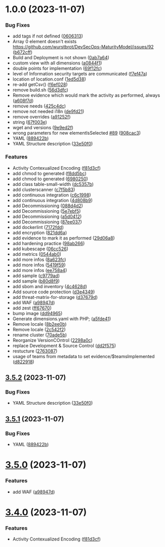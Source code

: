 # 1.0.0 (2023-11-07)


### Bug Fixes

* add tags if not defined ([0606313](https://github.com/fr34k8/DevSecOps-MaturityModel/commit/0606313c8a8b63d7e4a6f3434d8daf2595e1df78))
* Array 0 element doesn't exists https://github.com/wurstbrot/DevSecOps-MaturityModel/issues/92 ([b672cff](https://github.com/fr34k8/DevSecOps-MaturityModel/commit/b672cff9fa80bcfad86ec2ace54c22480ee8cd56))
* Build and Deployment is not shown ([0ab7a64](https://github.com/fr34k8/DevSecOps-MaturityModel/commit/0ab7a640468303f9b49712d1fab7b42214a2d88a))
* custom view with all dimensions ([a0844f1](https://github.com/fr34k8/DevSecOps-MaturityModel/commit/a0844f10b3e4b13068ec920ab664b22b1df47157))
* double points for implementation ([69f12fc](https://github.com/fr34k8/DevSecOps-MaturityModel/commit/69f12fca41c0e767f50a04591b6439118e7d9052))
* level of Information security targets are communicated ([f7ef47a](https://github.com/fr34k8/DevSecOps-MaturityModel/commit/f7ef47a56a757d0c1f37b307afd3695d087fddd9))
* location of location.conf ([1ed5d38](https://github.com/fr34k8/DevSecOps-MaturityModel/commit/1ed5d3893a476abc73d935a60e775db5afce0f43))
* re-add getCsv() ([f6ef028](https://github.com/fr34k8/DevSecOps-MaturityModel/commit/f6ef028b1f392a6a9fa00417ca8d9f8c792b2a3d))
* remove build.sh ([56d3dfc](https://github.com/fr34k8/DevSecOps-MaturityModel/commit/56d3dfc1eaff20601079888df41357226edbb088))
* Remove evidence which would mark the activity as performed, always ([a608f7d](https://github.com/fr34k8/DevSecOps-MaturityModel/commit/a608f7d28cc10fcd28262c1a1397e771972e7d95))
* remove needs ([425c4dc](https://github.com/fr34k8/DevSecOps-MaturityModel/commit/425c4dc2af0f133ac256a7db3cb989d300a91d07))
* remove not needed i18n ([de9fd21](https://github.com/fr34k8/DevSecOps-MaturityModel/commit/de9fd216b2d0fb465874477c5bdeb531cc4d70ec))
* remove overrides ([a91252f](https://github.com/fr34k8/DevSecOps-MaturityModel/commit/a91252f2e9c427e61b1277bfa50007406d3459f0))
* string ([67f003e](https://github.com/fr34k8/DevSecOps-MaturityModel/commit/67f003ebddc2cd80fc6aa70754f66d9df70d892a))
* wget and versions ([9e9ed2f](https://github.com/fr34k8/DevSecOps-MaturityModel/commit/9e9ed2f7765af1efad0d52b910a34c50bd2cde14))
* wrong parameters for new elementIsSelected [#89](https://github.com/fr34k8/DevSecOps-MaturityModel/issues/89) ([908cac3](https://github.com/fr34k8/DevSecOps-MaturityModel/commit/908cac399c9c5c163e0352c07ba5d86bee394417))
* YAML ([889422b](https://github.com/fr34k8/DevSecOps-MaturityModel/commit/889422b791cf141838e2ec637406a14d8849ff6a))
* YAML Structure description ([33e50f0](https://github.com/fr34k8/DevSecOps-MaturityModel/commit/33e50f0fb168c5c91b4fedb5a2a7d5e8a4ac0a80))


### Features

* Activity Contexualized Encoding ([f81d3cf](https://github.com/fr34k8/DevSecOps-MaturityModel/commit/f81d3cfedd013b579fac73e1b62bb57dfbc5a7a3))
* add chmod to generated ([f8dd5bc](https://github.com/fr34k8/DevSecOps-MaturityModel/commit/f8dd5bc6a34c9c7709112e8f953bb6d3f7a5a18d))
* add chmod to generated ([6980250](https://github.com/fr34k8/DevSecOps-MaturityModel/commit/698025010457d37c6498701b4c408a098a255555))
* add class table-small-width ([dc5357b](https://github.com/fr34k8/DevSecOps-MaturityModel/commit/dc5357be5fa565e52aa12f5dbc9e5c3de4175a37))
* add clusterscanner ([c7f5b83](https://github.com/fr34k8/DevSecOps-MaturityModel/commit/c7f5b83849c28b516da02943bf0e7a1d595f9fd0))
* add continuous integration ([c6c1998](https://github.com/fr34k8/DevSecOps-MaturityModel/commit/c6c1998b72c7fa38f1c99c6705b785cddec9ad33))
* add continuous integration ([4d808b9](https://github.com/fr34k8/DevSecOps-MaturityModel/commit/4d808b9f6133045f9dcf4255a4e40b9ccf25dafe))
* add Decommissioning ([088d4d2](https://github.com/fr34k8/DevSecOps-MaturityModel/commit/088d4d2e2e26cef05b1878d6d7ed151ce31281f5))
* add Decommissioning ([5e7ebf5](https://github.com/fr34k8/DevSecOps-MaturityModel/commit/5e7ebf577c573d47a01986b97ddf4bc2892760f8))
* add Decommissioning ([a5d0412](https://github.com/fr34k8/DevSecOps-MaturityModel/commit/a5d0412364d52207de62b21700977a22463c3f4b))
* add Decommissioning ([87ee037](https://github.com/fr34k8/DevSecOps-MaturityModel/commit/87ee037a5220503a8a4a35c3cc2464943e4845e0))
* add dockerlint ([7172fdd](https://github.com/fr34k8/DevSecOps-MaturityModel/commit/7172fddcd4e038a90e89246678fe48ef666fc955))
* add encryption ([821dd6a](https://github.com/fr34k8/DevSecOps-MaturityModel/commit/821dd6a40265a0bb8c7ae6d140963e47fb1c9146))
* add evidence to mark it as performed ([29d06a8](https://github.com/fr34k8/DevSecOps-MaturityModel/commit/29d06a84577af5691577c6cc7982eaffc46b0172))
* add hardening practice ([98ab266](https://github.com/fr34k8/DevSecOps-MaturityModel/commit/98ab266458bb39a41876d7acac6001bdfa987c7a))
* add kubescape ([06cc526](https://github.com/fr34k8/DevSecOps-MaturityModel/commit/06cc52680d0f3433d35a32865a7ab40d91a0d7ff))
* add metrics ([0544ab0](https://github.com/fr34k8/DevSecOps-MaturityModel/commit/0544ab0d32573ca9191256b02d28b7c0928a7c1e))
* add more infos ([8a623fc](https://github.com/fr34k8/DevSecOps-MaturityModel/commit/8a623fc3c0d521f78de77e5266b79fcf028c82e5))
* add more infos ([5419f59](https://github.com/fr34k8/DevSecOps-MaturityModel/commit/5419f59c3a10d1cde337977926fb6e67cbcf3029))
* add more infos ([ee758a4](https://github.com/fr34k8/DevSecOps-MaturityModel/commit/ee758a48840b97e3b40ae3101ca0e4fb0ed41a43))
* add sample ([c9779ad](https://github.com/fr34k8/DevSecOps-MaturityModel/commit/c9779ad97de0fcb0db86d3c961175ed5af677de7))
* add sample ([b80d8f9](https://github.com/fr34k8/DevSecOps-MaturityModel/commit/b80d8f93b68656e420855e7019663057e68b650c))
* add sbom and inventory ([4c4628d](https://github.com/fr34k8/DevSecOps-MaturityModel/commit/4c4628d2df3b0e43fca122a3d612cdc5f72a47d2))
* Add source code protection ([d3e4349](https://github.com/fr34k8/DevSecOps-MaturityModel/commit/d3e43490f93741c08d9816f78cf147f557e9dae6))
* add threat-matrix-for-storage ([d37679d](https://github.com/fr34k8/DevSecOps-MaturityModel/commit/d37679de0b0f0d80fb2ae529932b67b44e4f9c29))
* add WAF ([a98947d](https://github.com/fr34k8/DevSecOps-MaturityModel/commit/a98947da41691e23af255cad8778208db09ccc53))
* add zest ([ff67670](https://github.com/fr34k8/DevSecOps-MaturityModel/commit/ff676708d0b050d33ab8393de66703eba53d9c34))
* bump image ([dd94965](https://github.com/fr34k8/DevSecOps-MaturityModel/commit/dd949651edd2ea0cf366fcfd27c5a0e012d4e672))
* Generate dimensions.yaml with PHP; ([a5fde41](https://github.com/fr34k8/DevSecOps-MaturityModel/commit/a5fde41461f234adc2bc752fe75a41ca5ff9712f))
* Remove locale ([8b2ee0b](https://github.com/fr34k8/DevSecOps-MaturityModel/commit/8b2ee0b813a5b4851f4214a42d93668bd8a9bd70))
* Remove locale ([2c542f2](https://github.com/fr34k8/DevSecOps-MaturityModel/commit/2c542f2b34aa949dfae47a33c5fd960d5563f96d))
* rename cluster ([70ade5b](https://github.com/fr34k8/DevSecOps-MaturityModel/commit/70ade5b4fe96bde1aa5a5bbe66c0635de4bf048d))
* Reorganize VersionCOntrol ([2298a0c](https://github.com/fr34k8/DevSecOps-MaturityModel/commit/2298a0c5e4ee15e99cbab2f2e05ed6c345e0ff2f))
* replace Development & Source Control ([dd2f575](https://github.com/fr34k8/DevSecOps-MaturityModel/commit/dd2f575c317194db7cdb2356cf33e246c1bf8bc8))
* restucture ([2763087](https://github.com/fr34k8/DevSecOps-MaturityModel/commit/27630871acd65fcb0557143799f2f2ec22f6ede4))
* usage of teams from metadata to set evidence/$teamsImplemented ([d822918](https://github.com/fr34k8/DevSecOps-MaturityModel/commit/d8229182933bca943888d537eb689ca3396f1202))

## [3.5.2](https://github.com/devsecopsmaturitymodel/DevSecOps-MaturityModel/compare/v3.5.1...v3.5.2) (2023-11-07)


### Bug Fixes

* YAML Structure description ([33e50f0](https://github.com/devsecopsmaturitymodel/DevSecOps-MaturityModel/commit/33e50f0fb168c5c91b4fedb5a2a7d5e8a4ac0a80))

## [3.5.1](https://github.com/devsecopsmaturitymodel/DevSecOps-MaturityModel/compare/v3.5.0...v3.5.1) (2023-11-07)


### Bug Fixes

* YAML ([889422b](https://github.com/devsecopsmaturitymodel/DevSecOps-MaturityModel/commit/889422b791cf141838e2ec637406a14d8849ff6a))

# [3.5.0](https://github.com/devsecopsmaturitymodel/DevSecOps-MaturityModel/compare/v3.4.0...v3.5.0) (2023-11-07)


### Features

* add WAF ([a98947d](https://github.com/devsecopsmaturitymodel/DevSecOps-MaturityModel/commit/a98947da41691e23af255cad8778208db09ccc53))

# [3.4.0](https://github.com/devsecopsmaturitymodel/DevSecOps-MaturityModel/compare/v3.3.0...v3.4.0) (2023-11-07)


### Features

* Activity Contexualized Encoding ([f81d3cf](https://github.com/devsecopsmaturitymodel/DevSecOps-MaturityModel/commit/f81d3cfedd013b579fac73e1b62bb57dfbc5a7a3))
